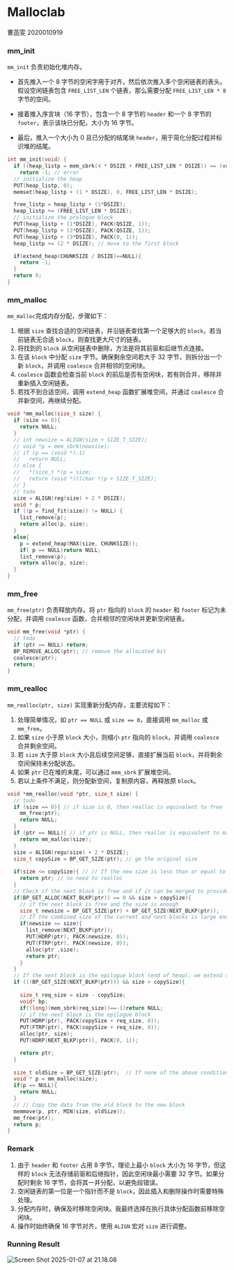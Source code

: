 # Malloclab

曹菡雯 2020010919

### mm_init

`mm_init` 负责初始化堆内存。

* 首先推入一个 8 字节的空闲字用于对齐，然后依次推入多个空闲链表的表头。假设空闲链表包含 `FREE_LIST_LEN` 个链表，那么需要分配 `FREE_LIST_LEN * 8` 字节的空间。

* 接着推入序言块（16 字节），包含一个 8 字节的 `header` 和一个 8 字节的 `footer`，表示该块已分配，大小为 16 字节。

* 最后，推入一个大小为 0 且已分配的结尾块 `header`，用于简化分配过程并标识堆的结尾。

```c
int mm_init(void) { 
  if ((heap_listp = mem_sbrk(4 * DSIZE + FREE_LIST_LEN * DSIZE)) == (void *) - 1) 
    return -1; // error
  // initialize the heap
  PUT(heap_listp, 0); 
  memset(heap_listp + (1 * DSIZE), 0, FREE_LIST_LEN * DSIZE);

  free_listp = heap_listp + (1*DSIZE);
  heap_listp += (FREE_LIST_LEN * DSIZE);
  // initialize the prologue block
  PUT(heap_listp + (1*DSIZE), PACK(QSIZE, 1));
  PUT(heap_listp + (2*DSIZE), PACK(QSIZE, 1));
  PUT(heap_listp + (3*DSIZE), PACK(0, 1)); 
  heap_listp += (2 * DSIZE); // move to the first block

  if(extend_heap(CHUNKSIZE / DSIZE)==NULL){
    return -1;
  }
  return 0;
}
```

### mm_malloc

`mm_malloc`完成内存分配，步骤如下：

1. 根据 `size` 查找合适的空闲链表，并沿链表查找第一个足够大的 `block`，若当前链表无合适 `block`，则查找更大尺寸的链表。
2. 将找到的 `block` 从空闲链表中删除，方法是将其前驱和后继节点连接。
3. 在该 `block` 中分配 `size` 字节。确保剩余空间若大于 32 字节，则拆分出一个新 `block`，并调用 `coalesce` 合并相邻的空闲块。
4. `coalesce` 函数会检查当前 `block` 的前后是否有空闲块，若有则合并，移除并重新插入空闲链表。
5. 若找不到合适空间，调用 `extend_heap` 函数扩展堆空间，并通过 `coalesce` 合并新空间，再继续分配。

```c
void *mm_malloc(size_t size) {
  if (size == 0){
    return NULL;
  }
  // int newsize = ALIGN(size + SIZE_T_SIZE);
  // void *p = mem_sbrk(newsize);
  // if (p == (void *)-1)
  //   return NULL;
  // else {
  //   *(size_t *)p = size;
  //   return (void *)((char *)p + SIZE_T_SIZE);
  // }
  // todo
  size = ALIGN(reg(size) + 2 * DSIZE);
  void * p;
  if ((p = find_fit(size)) != NULL) {
    list_remove(p);
    return alloc(p, size);
  }
  else{
    p = extend_heap(MAX(size, CHUNKSIZE));
    if( p == NULL)return NULL;
    list_remove(p);
    return alloc(p, size);
  }
}
```

### mm_free

`mm_free(ptr)` 负责释放内存。将 `ptr` 指向的 `block` 的 `header` 和 `footer` 标记为未分配，并调用 `coalesce` 函数，合并相邻的空闲块并更新空闲链表。

```c
void mm_free(void *ptr) {
  // todo
  if (ptr == NULL) return;
  BP_REMOVE_ALLOC(ptr); // remove the allocated bit
  coalesce(ptr); 
  return;
}
```

### mm_realloc

`mm_realloc(ptr, size)` 实现重新分配内存，主要流程如下：

1. 处理简单情况，如 `ptr == NULL` 或 `size == 0`，直接调用 `mm_malloc` 或 `mm_free`。
2. 如果 `size` 小于原 `block` 大小，则缩小 `ptr` 指向的 `block`，并调用 `coalesce` 合并剩余空间。
3. 若 `size` 大于原 `block` 大小且后续空间足够，直接扩展当前 `block`，并将剩余空间保持未分配状态。
4. 如果 `ptr` 已在堆的末尾，可以通过 `mem_sbrk` 扩展堆空间。
5. 若以上条件不满足，则分配新空间，复制原内容，再释放原 `block`。

```c
void *mm_realloc(void *ptr, size_t size) {
  // todo
  if (size == 0){ // if size is 0, then realloc is equivalent to free
    mm_free(ptr);
    return NULL;
  }
  if (ptr == NULL){ // if ptr is NULL, then realloc is equivalent to malloc
    return mm_malloc(size);
  }
  size = ALIGN(regu(size) + 2 * DSIZE);
  size_t copySize = BP_GET_SIZE(ptr); // ge the original size
	
  if(size <= copySize){ // // If the new size is less than or equal to the current size, no need to reallocate
    return ptr; // no need to realloc
  }
  // Check if the next block is free and if it can be merged to provide enough space
  if(BP_GET_ALLOC(NEXT_BLKP(ptr)) == 0 && size > copySize){
    // if the next block is free and the size is enough
    size_t newsize = BP_GET_SIZE(ptr) + BP_GET_SIZE(NEXT_BLKP(ptr));
    // If the combined size of the current and next blocks is large enough
    if(newsize >= size){
      list_remove(NEXT_BLKP(ptr));
      PUT(HDRP(ptr), PACK(newsize, 0));
      PUT(FTRP(ptr), PACK(newsize, 0));
      alloc(ptr ,size);
      return ptr;
    }
  }
  // If the next block is the epilogue block (end of heap), we extend the heap
  if ((!BP_GET_SIZE(NEXT_BLKP(ptr))) && size > copySize){
    
    size_t req_size = size - copySize;
    void* bp;
    if((long)(mem_sbrk(req_size))==-1)return NULL;
    // if the next block is the epilogue block
    PUT(HDRP(ptr), PACK(copySize + req_size, 0));
    PUT(FTRP(ptr), PACK(copySize + req_size, 0));
    alloc(ptr, size);
    PUT(HDRP(NEXT_BLKP(ptr)), PACK(0, 1));

    return ptr;
  }
	
  size_t oldSize = BP_GET_SIZE(ptr);  // If none of the above conditions are met, allocate a new block
  void * p = mm_malloc(size);
  if(p == NULL){
    return NULL;
  }
  // // Copy the data from the old block to the new block
  memmove(p, ptr, MIN(size, oldSize));
  mm_free(ptr);
  return p;
}

```

### Remark

1. 由于 `header` 和 `footer` 占用 8 字节，理论上最小 `block` 大小为 16 字节，但这样的 `block` 无法存储前驱和后继指针，因此空闲块最小需要 32 字节。如果分配时剩余 16 字节，会将其一并分配，以避免段错误。
2. 空闲链表的第一位是一个指针而不是 `block`，因此插入和删除操作时需要特殊处理。
3. 分配内存时，确保及时移除空闲块。我最终选择在执行具体分配函数前移除空闲块。
4. 操作时始终确保 16 字节对齐，使用 `ALIGN` 宏对 `size` 进行调整。

### Running Result

![Screen Shot 2025-01-07 at 21.18.08](../../Library/Application%20Support/typora-user-images/Screen%20Shot%202025-01-07%20at%2021.18.08.png)

